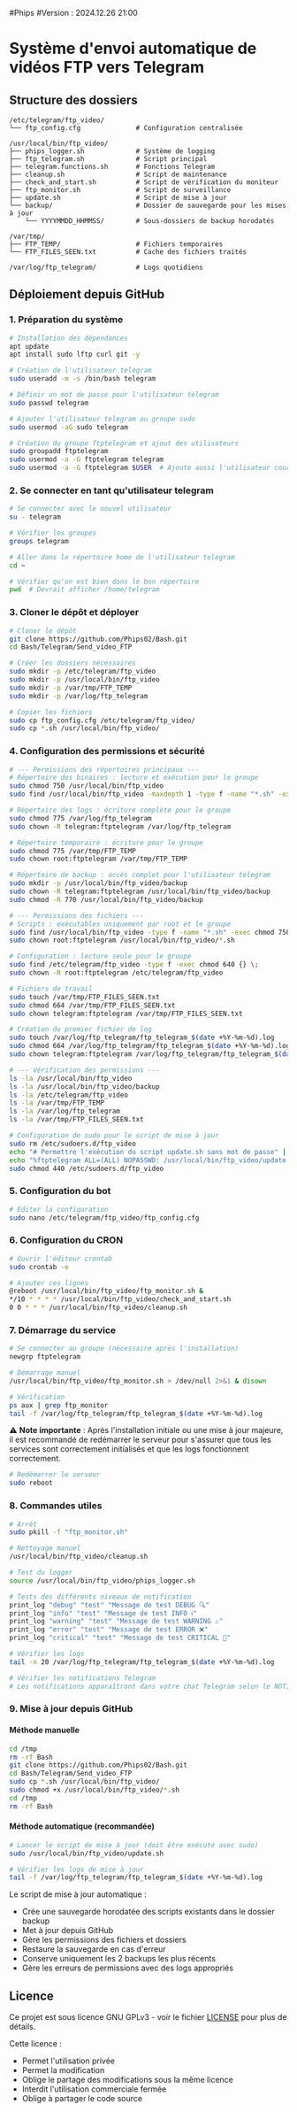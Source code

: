 #Phips
#Version : 2024.12.26 21:00


# Système d'envoi automatique de vidéos FTP vers Telegram

## Structure des dossiers
```
/etc/telegram/ftp_video/
└── ftp_config.cfg              # Configuration centralisée

/usr/local/bin/ftp_video/
├── phips_logger.sh             # Système de logging
├── ftp_telegram.sh             # Script principal
├── telegram.functions.sh       # Fonctions Telegram
├── cleanup.sh                  # Script de maintenance
├── check_and_start.sh          # Script de vérification du moniteur
├── ftp_monitor.sh              # Script de surveillance
├── update.sh                   # Script de mise à jour
└── backup/                     # Dossier de sauvegarde pour les mises à jour
    └── YYYYMMDD_HHMMSS/        # Sous-dossiers de backup horodatés

/var/tmp/
├── FTP_TEMP/                   # Fichiers temporaires
└── FTP_FILES_SEEN.txt          # Cache des fichiers traités

/var/log/ftp_telegram/          # Logs quotidiens
```

## Déploiement depuis GitHub

### 1. Préparation du système
```bash
# Installation des dépendances
apt update
apt install sudo lftp curl git -y

# Création de l'utilisateur telegram
sudo useradd -m -s /bin/bash telegram

# Définir un mot de passe pour l'utilisateur telegram
sudo passwd telegram

# Ajouter l'utilisateur telegram au groupe sudo
sudo usermod -aG sudo telegram

# Création du groupe ftptelegram et ajout des utilisateurs
sudo groupadd ftptelegram
sudo usermod -a -G ftptelegram telegram
sudo usermod -a -G ftptelegram $USER  # Ajoute aussi l'utilisateur courant
```

### 2. Se connecter en tant qu'utilisateur telegram
```bash
# Se connecter avec le nouvel utilisateur
su - telegram

# Vérifier les groupes
groups telegram

# Aller dans le répertoire home de l'utilisateur telegram
cd ~

# Vérifier qu'on est bien dans le bon répertoire
pwd  # Devrait afficher /home/telegram
```

### 3. Cloner le dépôt et déployer
```bash
# Cloner le dépôt
git clone https://github.com/Phips02/Bash.git
cd Bash/Telegram/Send_video_FTP

# Créer les dossiers nécessaires
sudo mkdir -p /etc/telegram/ftp_video
sudo mkdir -p /usr/local/bin/ftp_video
sudo mkdir -p /var/tmp/FTP_TEMP
sudo mkdir -p /var/log/ftp_telegram

# Copier les fichiers
sudo cp ftp_config.cfg /etc/telegram/ftp_video/
sudo cp *.sh /usr/local/bin/ftp_video/
```

### 4. Configuration des permissions et sécurité
```bash
# --- Permissions des répertoires principaux ---
# Répertoire des binaires : lecture et exécution pour le groupe
sudo chmod 750 /usr/local/bin/ftp_video
sudo find /usr/local/bin/ftp_video -maxdepth 1 -type f -name "*.sh" -exec chown root:ftptelegram {} \;

# Répertoire des logs : écriture complète pour le groupe
sudo chmod 775 /var/log/ftp_telegram
sudo chown -R telegram:ftptelegram /var/log/ftp_telegram

# Répertoire temporaire : écriture pour le groupe
sudo chmod 775 /var/tmp/FTP_TEMP
sudo chown root:ftptelegram /var/tmp/FTP_TEMP

# Répertoire de backup : accès complet pour l'utilisateur telegram
sudo mkdir -p /usr/local/bin/ftp_video/backup
sudo chown -R telegram:ftptelegram /usr/local/bin/ftp_video/backup
sudo chmod -R 770 /usr/local/bin/ftp_video/backup

# --- Permissions des fichiers ---
# Scripts : exécutables uniquement par root et le groupe
sudo find /usr/local/bin/ftp_video -type f -name "*.sh" -exec chmod 750 {} \;
sudo chown root:ftptelegram /usr/local/bin/ftp_video/*.sh

# Configuration : lecture seule pour le groupe
sudo find /etc/telegram/ftp_video -type f -exec chmod 640 {} \;
sudo chown -R root:ftptelegram /etc/telegram/ftp_video

# Fichiers de travail
sudo touch /var/tmp/FTP_FILES_SEEN.txt
sudo chmod 664 /var/tmp/FTP_FILES_SEEN.txt
sudo chown telegram:ftptelegram /var/tmp/FTP_FILES_SEEN.txt

# Création du premier fichier de log
sudo touch /var/log/ftp_telegram/ftp_telegram_$(date +%Y-%m-%d).log
sudo chmod 664 /var/log/ftp_telegram/ftp_telegram_$(date +%Y-%m-%d).log
sudo chown telegram:ftptelegram /var/log/ftp_telegram/ftp_telegram_$(date +%Y-%m-%d).log

# --- Vérification des permissions ---
ls -la /usr/local/bin/ftp_video
ls -la /usr/local/bin/ftp_video/backup
ls -la /etc/telegram/ftp_video
ls -la /var/tmp/FTP_TEMP
ls -la /var/log/ftp_telegram
ls -la /var/tmp/FTP_FILES_SEEN.txt

# Configuration de sudo pour le script de mise à jour
sudo rm /etc/sudoers.d/ftp_video
echo "# Permettre l'exécution du script update.sh sans mot de passe" | sudo tee /etc/sudoers.d/ftp_video
echo "%ftptelegram ALL=(ALL) NOPASSWD: /usr/local/bin/ftp_video/update.sh" | sudo tee -a /etc/sudoers.d/ftp_video
sudo chmod 440 /etc/sudoers.d/ftp_video
```

### 5. Configuration du bot
```bash
# Éditer la configuration
sudo nano /etc/telegram/ftp_video/ftp_config.cfg
```

### 6. Configuration du CRON
```bash
# Ouvrir l'éditeur crontab
sudo crontab -e

# Ajouter ces lignes
@reboot /usr/local/bin/ftp_video/ftp_monitor.sh &
*/10 * * * * /usr/local/bin/ftp_video/check_and_start.sh
0 0 * * * /usr/local/bin/ftp_video/cleanup.sh
```

### 7. Démarrage du service
```bash
# Se connecter au groupe (nécessaire après l'installation)
newgrp ftptelegram

# Démarrage manuel
/usr/local/bin/ftp_video/ftp_monitor.sh > /dev/null 2>&1 & disown

# Vérification
ps aux | grep ftp_monitor
tail -f /var/log/ftp_telegram/ftp_telegram_$(date +%Y-%m-%d).log
```

⚠️ **Note importante** : Après l'installation initiale ou une mise à jour majeure, il est recommandé de redémarrer le serveur pour s'assurer que tous les services sont correctement initialisés et que les logs fonctionnent correctement.

```bash
# Redémarrer le serveur
sudo reboot
```

### 8. Commandes utiles
```bash
# Arrêt
sudo pkill -f "ftp_monitor.sh"

# Nettoyage manuel
/usr/local/bin/ftp_video/cleanup.sh

# Test du logger
source /usr/local/bin/ftp_video/phips_logger.sh

# Tests des différents niveaux de notification
print_log "debug" "test" "Message de test DEBUG 🔍"
print_log "info" "test" "Message de test INFO ℹ️"
print_log "warning" "test" "Message de test WARNING ⚠️"
print_log "error" "test" "Message de test ERROR ❌"
print_log "critical" "test" "Message de test CRITICAL 🚨"

# Vérifier les logs
tail -n 20 /var/log/ftp_telegram/ftp_telegram_$(date +%Y-%m-%d).log

# Vérifier les notifications Telegram
# Les notifications apparaîtront dans votre chat Telegram selon le NOTIFICATION_LEVEL configuré
```

### 9. Mise à jour depuis GitHub

#### Méthode manuelle
```bash
cd /tmp
rm -rf Bash
git clone https://github.com/Phips02/Bash.git
cd Bash/Telegram/Send_video_FTP
sudo cp *.sh /usr/local/bin/ftp_video/
sudo chmod +x /usr/local/bin/ftp_video/*.sh
cd /tmp
rm -rf Bash
```

#### Méthode automatique (recommandée)
```bash
# Lancer le script de mise à jour (doit être exécuté avec sudo)
sudo /usr/local/bin/ftp_video/update.sh

# Vérifier les logs de mise à jour
tail -f /var/log/ftp_telegram/ftp_telegram_$(date +%Y-%m-%d).log
```

Le script de mise à jour automatique :
- Crée une sauvegarde horodatée des scripts existants dans le dossier backup
- Met à jour depuis GitHub
- Gère les permissions des fichiers et dossiers
- Restaure la sauvegarde en cas d'erreur
- Conserve uniquement les 2 backups les plus récents
- Gère les erreurs de permissions avec des logs appropriés

## Licence
Ce projet est sous licence GNU GPLv3 - voir le fichier [LICENSE](LICENSE) pour plus de détails.

Cette licence :
- Permet l'utilisation privée
- Permet la modification
- Oblige le partage des modifications sous la même licence
- Interdit l'utilisation commerciale fermée
- Oblige à partager le code source